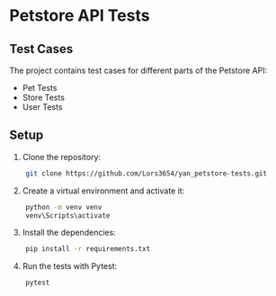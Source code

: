 # Petstore API Tests

## Test Cases
The project contains test cases for different parts of the Petstore API:

- Pet Tests
- Store Tests
- User Tests

## Setup

1. Clone the repository:
```bash
    git clone https://github.com/Lors3654/yan_petstore-tests.git
```
2. Create a virtual environment and activate it:
```bash
    python -m venv venv
    venv\Scripts\activate
```
3. Install the dependencies:
```bash
    pip install -r requirements.txt
```
4. Run the tests with Pytest:
```bash
    pytest
```